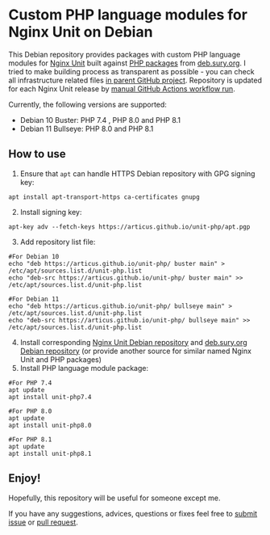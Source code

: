 # Custom PHP language modules for Nginx Unit on Debian

This Debian repository provides packages with custom PHP language modules for [Nginx Unit](https://unit.nginx.org) built against [PHP packages](https://packages.sury.org/php/) from [deb.sury.org](https://deb.sury.org/). I tried to make building process as transparent as possible - you can check all infrastructure related files [in parent GitHub project](https://github.com/Articus/unit-php). Repository is updated for each Nginx Unit release by [manual GitHub Actions workflow run](https://github.com/Articus/unit-php/actions/workflows/build-unit-php.yml).

Currently, the following versions are supported:
* Debian 10 Buster: PHP 7.4 , PHP 8.0 and PHP 8.1
* Debian 11 Bullseye: PHP 8.0 and PHP 8.1

## How to use

1. Ensure that `apt` can handle HTTPS Debian repository with GPG signing key:
```shell
apt install apt-transport-https ca-certificates gnupg
```
2. Install signing key:
```shell
apt-key adv --fetch-keys https://articus.github.io/unit-php/apt.pgp
```
3. Add repository list file:
```shell
#For Debian 10
echo "deb https://articus.github.io/unit-php/ buster main" > /etc/apt/sources.list.d/unit-php.list
echo "deb-src https://articus.github.io/unit-php/ buster main" >> /etc/apt/sources.list.d/unit-php.list

#For Debian 11
echo "deb https://articus.github.io/unit-php/ bullseye main" > /etc/apt/sources.list.d/unit-php.list
echo "deb-src https://articus.github.io/unit-php/ bullseye main" >> /etc/apt/sources.list.d/unit-php.list
```
4. Install corresponding [Nginx Unit Debian repository](https://unit.nginx.org/installation/#debian) and [deb.sury.org Debian repository](https://packages.sury.org/php/README.txt) (or provide another source for similar named Nginx Unit and PHP packages)
5. Install PHP language module package:
```shell
#For PHP 7.4
apt update
apt install unit-php7.4

#For PHP 8.0
apt update
apt install unit-php8.0

#For PHP 8.1
apt update
apt install unit-php8.1
```
## Enjoy!
Hopefully, this repository will be useful for someone except me.

If you have any suggestions, advices, questions or fixes feel free to [submit issue](https://github.com/Articus/unit-php/issues) or [pull request](https://github.com/Articus/unit-php/pulls).
